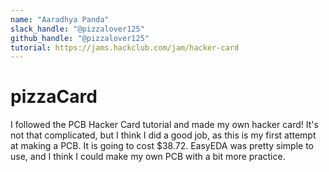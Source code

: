 ```yaml
---
name: "Aaradhya Panda"
slack_handle: "@pizzalover125"
github_handle: "@pizzalover125"
tutorial: https://jams.hackclub.com/jam/hacker-card
---
```


# pizzaCard
I followed the PCB Hacker Card tutorial and made my own hacker card! It's not that complicated, but I think I did a good job, as this is my first attempt at making a PCB. It is going to cost $38.72. EasyEDA was pretty simple to use, and I think I could make my own PCB with a bit more practice.
